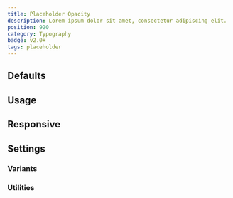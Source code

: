 ```yaml
---
title: Placeholder Opacity
description: Lorem ipsum dolor sit amet, consectetur adipiscing elit.
position: 920
category: Typography
badge: v2.0+
tags: placeholder
---
```


## Defaults

<TableGenerateCommon 
  :rules="{
    'placeholder-opacity-0': ['--placeholder-opacity: 0;'],
    'placeholder-opacity-5': ['--placeholder-opacity: 0.05;'],
    'placeholder-opacity-10': ['--placeholder-opacity: 0.10;'],
    'placeholder-opacity-20': ['--placeholder-opacity: 0.20;'],
    'placeholder-opacity-25': ['--placeholder-opacity: 0.25;'],
    'placeholder-opacity-30': ['--placeholder-opacity: 0.3;'],
    'placeholder-opacity-40': ['--placeholder-opacity: 0.4;'],
    'placeholder-opacity-50': ['--placeholder-opacity: 0.5;'],
    'placeholder-opacity-60': ['--placeholder-opacity: 0.6;'],
    'placeholder-opacity-70': ['--placeholder-opacity: 0.7;'],
    'placeholder-opacity-75': ['--placeholder-opacity: 0.75;'],
    'placeholder-opacity-80': ['--placeholder-opacity: 0.8;'],
    'placeholder-opacity-90': ['--placeholder-opacity: 0.9;'],
    'placeholder-opacity-95': ['--placeholder-opacity: 0.95;'],
    'placeholder-opacity-100': ['--placeholder-opacity: 1;'],
}"></TableGenerateCommon>

## Usage

## Responsive

## Settings

### Variants

### Utilities
